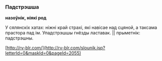 ### Падстрэшша
**назоўнік, ніякі род**

У сялянскіх хатах: ніжні край страхі, які навісае над сцяной, а таксама прастора пад ім. Упадстрэшшы гнёзды ластавак. || прыметнік: падстрэшны.

<a rel="author">[http://rv-blr.com/](http://rv-blr.com/slounik.jsp?letterId=0&maskId=0&pageId=2055)</a>
